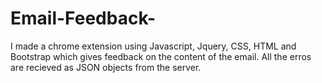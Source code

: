 # Email-Feedback-
I made a chrome extension using Javascript, Jquery, CSS, HTML and Bootstrap which gives feedback on the content of the email. All the erros are recieved as JSON objects from the server. 

